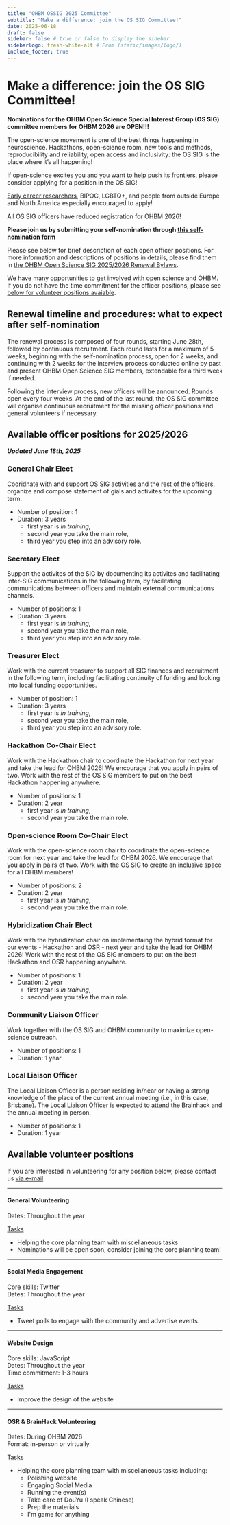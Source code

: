```yaml
---
title: "OHBM OSSIG 2025 Committee"
subtitle: "Make a difference: join the OS SIG Committee!"
date: 2025-06-18
draft: false
sidebar: false # true or false to display the sidebar
sidebarlogo: fresh-white-alt # From (static/images/logo/)
include_footer: true
---
```


<!-- # Make a difference: join the OS SIG! -->
# Make a difference: join the OS SIG Committee!

<!-- **Application for the OHBM Open Science Special Interest Group (OS SIG) volunteers for OHBM 2026 are OPEN!!!** -->
**Nominations for the OHBM Open Science Special Interest Group (OS SIG) committee members for OHBM 2026 are OPEN!!!**

The open-science movement is one of the best things happening in neuroscience. Hackathons, open-science room, new tools and methods, reproducibility and reliability, open access and inclusivity: the OS SIG is the place where it’s all happening!

If open-science excites you and you want to help push its frontiers, please consider applying for a position in the OS SIG! 
<!-- If open-science excites you and you want to help push its frontiers, **we have filled all positions for 2026, but please consider joining us as volunteers!** -->

<!-- applying for a position in the OS SIG!  -->

[Early career researchers](https://www.ohbmtrainees.com/), BIPOC, LGBTQ+, and people from outside Europe and North America especially encouraged to apply! 

All OS SIG officers have reduced registration for OHBM 2026!

**Please join us by submitting your self-nomination through [this self-nomination form](https://forms.office.com/r/ExiLa0W8iw)**

<!-- **Please join us by submitting you self-nomination through [this form](https://forms.office.com/r/hf7N6RrYyE)** -->

Please see below for brief description of each open officer positions. For more information and descriptions of positions in details, please find them in [the OHBM Open Science SIG 2025/2026 Renewal Bylaws](https://drive.google.com/file/d/1fw2qZJcM8g_QwtecmWxoAz2gyjpGLDjF/view).

<!-- For more information and descriptions of positions in details, please find them in [the OHBM Open Science SIG 2024/2025 Renewal Bylaws >>here<<](https://drive.google.com/file/d/17_JMObvZDamn83Uf5Hr206pVSqw0argT/view?usp=sharing). -->

<!-- We have MANY opportunities to get involved with open-science and OHBM. If you think nominating yourself for a position in the OS SIG is more time than you’d like to commit, please reach out to us about volunteering! We are looking for a group of interested volunteers to help coordinate the international effort of creating Hackathons and the Open-science Room!  -->

We have many opportunities to get involved with open science and OHBM. If you do not have the time commitment for the officer positions, please see [below for volunteer positions avaiable](#available-volunteer-positions).

## Renewal timeline and procedures: what to expect after self-nomination

The renewal process is composed of four rounds, starting June 28th, followed by continuous recruitment. Each round lasts for a maximum of 5 weeks, beginning with the self-nomination process, open for 2 weeks, and continuing with 2 weeks for the interview process conducted online by past and present OHBM Open Science SIG members, extendable for a third week if needed.

Following the interview process, new officers will be announced. Rounds open every four weeks. At the end of the last round, the OS SIG committee will organise continuous recruitment for the missing officer positions and general volunteers if necessary.

<!-- > As of Auguest 29th, 2024, we have opened the 3rd round of self-nomination to fill the available positions listed below. -->

## Available officer positions for 2025/2026

_**Updated June 18th, 2025**_

### General Chair Elect

Cooridnate with and support OS SIG activities and the rest of the officers, organize and compose statement of gials and activites for the upcoming term.

<!-- The General Chair Elect will be responsible for the general direction and mission of the SIG in the following term.  -->
<!-- The General Chair Elect will be responsible for the general direction and mission of the SIG in the following term. -->

- Number of position: 1
- Duration: 3 years
    - first year is *in training*, 
    - second year you take the main role, 
    - third year you step into an advisory role.

### Secretary Elect

Support the activites of the SIG by documenting its activites and facilitating inter-SIG communications in the following term, by facilitating communications between officers and maintain external communications channels.

<!-- The secretary elect will be responsible for supporting the activities of the SIG by documenting its activities and facilitating inter-SIG communications in the following term. -->

<!-- The Secretary Elect will be responsible for supporting the activities of the SIG by documenting its activities and facilitating inter-SIG communications in the following term.  -->

<!-- These Elect roles take the main roles at the end of their first year. In-person attendance of the term hackathon and annual meeting is strongly suggested. -->

- Number of positions: 1
- Duration: 3 years
    - first year is *in training*, 
    - second year you take the main role, 
    - third year you step into an advisory role.

### Treasurer Elect

<!-- The Treasurer Elect will be responsible for all SIG finances and recruitment in the following term.

Responsible for maintaining and updating an archive of SIG documentation both to the attention of SIG officers and of the OHBM community. Assists with coordination of the Open Science Room in collaboration with the Open Science Room Chair. Communicates regularly with other SIG officers -->

Work with the current treasurer to support all SIG finances and recruitment in the following term, including facilitating continuity of funding and looking into local funding opportunities.

- Number of position: 1
- Duration: 3 years
    - first year is *in training*, 
    - second year you take the main role, 
    - third year you step into an advisory role.

### Hackathon Co-Chair Elect

Work with the Hackathon chair to coordinate the Hackathon for next year and take the lead for OHBM 2026! We encourage that you apply in pairs of two. Work with the rest of the OS SIG members to put on the best Hackathon happening anywhere.

- Number of positions: 1
- Duration: 2 year
    - first year is *in training*, 
    - second year you take the main role.

### Open-science Room Co-Chair Elect

Work with the open-science room chair to coordinate the open-science room for next year and take the lead for OHBM 2026. We encourage that you apply in pairs of two. Work with the OS SIG to create an inclusive space for all OHBM members! 

- Number of positions: 2
- Duration: 2 year
    - first year is *in training*, 
    - second year you take the main role.

### Hybridization Chair Elect

Work with the hybridization chair on implementaing the hybrid format for our events - Hackathon and OSR - next year and take the lead for OHBM 2026! Work with the rest of the OS SIG members to put on the best Hackathon and OSR happening anywhere.

- Number of positions: 1
- Duration: 2 year
    - first year is *in training*, 
    - second year you take the main role.

### Community Liaison Officer

Work together with the OS SIG and OHBM community to maximize open-science outreach.

- Number of positions: 1
- Duration: 1 year

### Local Liaison Officer

The Local Liaison Officer is a person residing in/near or having a strong knowledge of the place of the current annual meeting (i.e., in this case, Brisbane). The Local Liaison Officer is expected to attend the Brainhack and the annual meeting in person.

- Number of positions: 1
- Duration: 1 year

## Available volunteer positions

<!-- **Applications for volunteering is now open, consider joining the us!** -->

If you are interested in volunteering for any position below, please contact us [via e-mail](mailto:OHBMOpenScience@gmail.com).

---

#### General Volunteering

Dates: Throughout the year  

<ins>Tasks</ins>
* Helping the core planning team with miscellaneous tasks 
* Nominations will be open soon, consider joining the core planning team! 

---

#### Social Media Engagement

Core skills: Twitter  
Dates: Throughout the year  

<ins>Tasks</ins>
<!-- * Tweet announcements on a schedule before and during the OHBM.   -->
* Tweet polls to engage with the community and advertise events.  

---

#### Website Design

Core skills: JavaScript  
Dates: Throughout the year  
Time commitment: 1-3 hours  

<ins>Tasks</ins>

* Improve the design of the website 

---

#### OSR & BrainHack Volunteering

Dates: During OHBM 2026  
Format: in-person or virtually  

<ins>Tasks</ins>
* Helping the core planning team with miscellaneous tasks including:
    * Polishing website
    * Engaging Social Media
    * Running the event(s)
    * Take care of DouYu (I speak Chinese)
    * Prep the materials
    * I'm game for anything

<!-- ***[Get involved now!](/volunteer.md)*** -->


